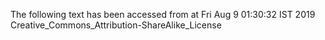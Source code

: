 The following text has been accessed from at Fri Aug 9 01:30:32 IST 2019
Creative_Commons_Attribution-ShareAlike_License
